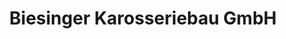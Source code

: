 ---
title: "Biesinger Karosseriebau GmbH"
url: /ettlingen/biesinger-karosseriebau-gmbh/
shop: Autowerkstatt
---